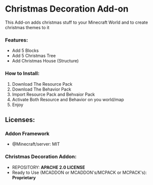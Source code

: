 # Christmas Decoration Add-on

This Add-on adds christmas stuff to your Minecraft World and to create christmas themes to it

### Features:
- Add 5 Blocks
- Add 5 Christmas Tree
- Add Christmas House (Structure)

### How to Install:
1. Download The Resource Pack
2. Download The Behavior Pack
3. Import Resource Pack and Behvaior Pack
4. Activate Both Resource and Behavior on you world/map
5. Enjoy

## Licenses:
### Addon Framework
- @Minecraft/server: MIT
### Christmas Decoration Addon: 
- REPOSITORY: **APACHE 2.0 LICENSE**
- Ready to Use (MCADDON or MCADDON's/MCPACK or MCPACK's): **Proprietary**